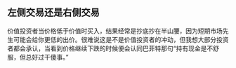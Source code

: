 ## 左侧交易还是右侧交易

价值投资者当价格低于价值时买入，结果经常是抄底抄在半山腰，因为短期市场先生可能会给你更低的出价。很难说这是不是价值投资者的冲动，但我想大部分投资者都会承认，当看到价格继续下跌的时候便会认同巴菲特那句“持有现金是不舒服，但总好过干傻事。”